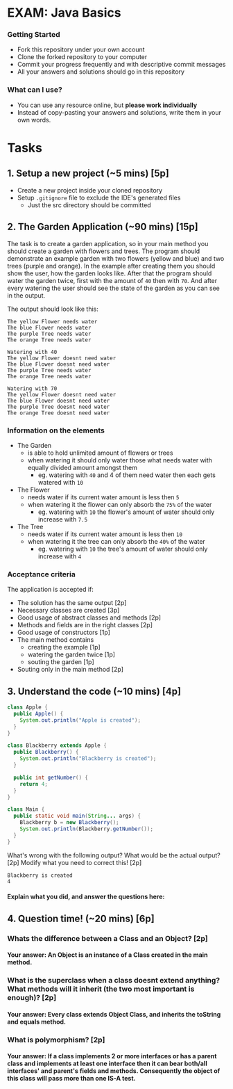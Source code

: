 # EXAM: Java Basics

### Getting Started
 - Fork this repository under your own account
 - Clone the forked repository to your computer
 - Commit your progress frequently and with descriptive commit messages
 - All your answers and solutions should go in this repository

### What can I use?
 - You can use any resource online, but **please work individually**
 - Instead of copy-pasting your answers and solutions, write them in your own words.


# Tasks
## 1. Setup a new project (~5 mins) [5p]
- Create a new project inside your cloned repository
- Setup `.gitignore` file to exclude the IDE's generated files
    - Just the src directory should be committed

## 2. The Garden Application (~90 mins) [15p]
The task is to create a garden application, so in your main method you should create a garden with flowers and trees. The program should demonstrate an example garden with two flowers (yellow and blue) and two trees (purple and orange). In the example after creating them you should show the user, how the garden looks like. After that the program should water the garden twice, first with the amount of `40` then with `70`. And after every watering the user should see the state of the garden as you can see in the output.

The output should look like this:
```
The yellow Flower needs water
The blue Flower needs water
The purple Tree needs water
The orange Tree needs water

Watering with 40
The yellow Flower doesnt need water
The blue Flower doesnt need water
The purple Tree needs water
The orange Tree needs water

Watering with 70
The yellow Flower doesnt need water
The blue Flower doesnt need water
The purple Tree doesnt need water
The orange Tree doesnt need water
```
### Information on the elements
- The Garden
    - is able to hold unlimited amount of flowers or trees
    - when watering it should only water those what needs water with equally divided amount amongst them
        - eg. watering with `40` and 4 of them need water then each gets watered with `10`
- The Flower
    - needs water if its current water amount is less then `5`
    - when watering it the flower can only absorb the `75%` of the water
        - eg. watering with `10` the flower's amount of water should only increase with `7.5`
- The Tree
    - needs water if its current water amount is less then `10`
    - when watering it the tree can only absorb the `40%` of the water
        - eg. watering with `10` the tree's amount of water should only increase with `4`

### Acceptance criteria
The application is accepted if:
- The solution has the same output [2p]
- Necessary classes are created [3p]
- Good usage of abstract classes and methods [2p]
- Methods and fields are in the right classes [2p]
- Good usage of constructors [1p]
- The main method contains
    - creating the example [1p]
    - watering the garden twice [1p]
    - souting the garden [1p]
- Souting only in the main method [2p]

## 3. Understand the code (~10 mins) [4p]
```java
class Apple {
  public Apple() {
    System.out.println("Apple is created");
  }
}

class Blackberry extends Apple {
  public Blackberry() {
    System.out.println("Blackberry is created");
  }

  public int getNumber() {
    return 4;
  }
}

class Main {
  public static void main(String... args) {
    Blackberry b = new Blackberry();
    System.out.println(Blackberry.getNumber());
  }
}
```

What's wrong with the following output? What would be the actual output? [2p] Modify what you need to correct this! [2p]
```
Blackberry is created
4
```

#### Explain what you did, and answer the questions here:


## 4. Question time! (~20 mins) [6p]

### Whats the difference between a Class and an Object? [2p]
#### Your answer: An Object is an instance of a Class created in the main method.

### What is the superclass when a class doesnt extend anything? What methods will it inherit (the two most important is enough)? [2p]
#### Your answer: Every class extends Object Class, and inherits the toString and equals method.

### What is polymorphism? [2p]
#### Your answer: If a class implements 2 or more interfaces or has a parent class and implements at least one interface then it can bear both/all interfaces' and parent's fields and methods. Consequently the object of this class will pass more than one IS-A test.
